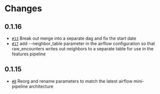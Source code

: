 Changes
=======

0.1.16
------

* [`#13`](https://github.com/GlobalFishingWatch/encounters_pipeline/pull/13)
  Break out merge into a separate dag and fix the start date
* [`#17`](https://github.com/GlobalFishingWatch/encounters_pipeline/pull/17)
  add --neighbor_table parameter in the airflow configuration so that raw_encounters 
  writes out neighbors to a separate table for use in the features pipeline
  
0.1.15
------

* [`#8`](https://github.com/GlobalFishingWatch/encounters_pipeline/pull/8)
  Reorg and rename parameters to match the latest airflow mini-pipeline architecture




